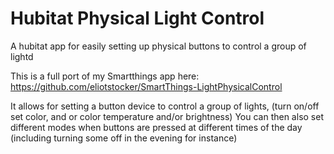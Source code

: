 # Hubitat Physical Light Control
A hubitat app for easily setting up physical buttons to control a group of lightd

This is a full port of my Smartthings app here: https://github.com/eliotstocker/SmartThings-LightPhysicalControl

It allows for setting a button device to control a group of lights, (turn on/off set color, and or color temperature and/or brightness)
You can then also set different modes when buttons are pressed at different times of the day (including turning some off in the evening for instance)
